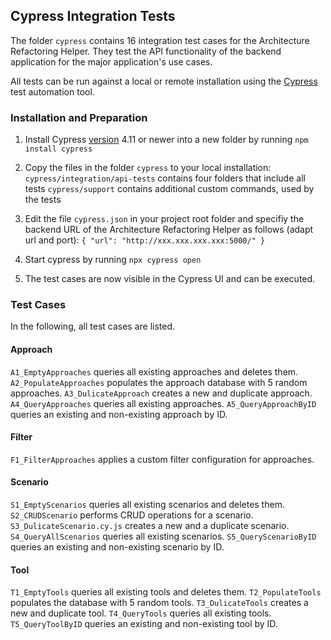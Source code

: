 ## Cypress Integration Tests

The folder `cypress` contains 16 integration test cases for the Architecture Refactoring Helper.
They test the API functionality of the backend application for the major application\'s use cases.

All tests can be run against a local or remote installation using the [Cypress](https://www.cypress.io/ "Cypress") test automation tool.

### Installation and Preparation

1. Install Cypress [version](https://github.com/cypress-io/cypress/releases "version") 4.11 or newer into a new folder by running `npm install cypress`

2. Copy the files in the folder `cypress` to your local installation:
   `cypress/integration/api-tests` contains four folders that include all tests
   `cypress/support` contains additional custom commands, used by the tests

3. Edit the file `cypress.json` in your project root folder and specifiy the backend URL of the Architecture Refactoring Helper as follows (adapt url and port): `{ "url": "http://xxx.xxx.xxx.xxx:5000/" }`

4. Start cypress by running `npx cypress open`

5. The test cases are now visible in the Cypress UI and can be executed.

### Test Cases

In the following, all test cases are listed.

#### Approach
`A1_EmptyApproaches` queries all existing approaches and deletes them.
`A2_PopulateApproaches` populates the approach database with 5 random approaches.
`A3_DulicateApproach` creates a new and duplicate approach.
`A4_QueryApproaches` queries all existing approaches.
`A5_QueryApproachByID` queries an existing and non-existing approach by ID.

#### Filter
`F1_FilterApproaches` applies a custom filter configuration for approaches.

#### Scenario
`S1_EmptyScenarios` queries all existing scenarios and deletes them.
`S2_CRUDScenario` performs CRUD operations for a scenario.
`S3_DulicateScenario.cy.js` creates a new and a duplicate scenario.
`S4_QueryAllScenarios` queries all existing scenarios.
`S5_QueryScenarioByID` queries an existing and non-existing scenario by ID.

#### Tool
`T1_EmptyTools` queries all existing tools and deletes them.
`T2_PopulateTools` populates the database with 5 random tools.
`T3_DulicateTools` creates a new and duplicate tool.
`T4_QueryTools` queries all existing tools.
`T5_QueryToolByID` queries an existing and non-existing tool by ID.




